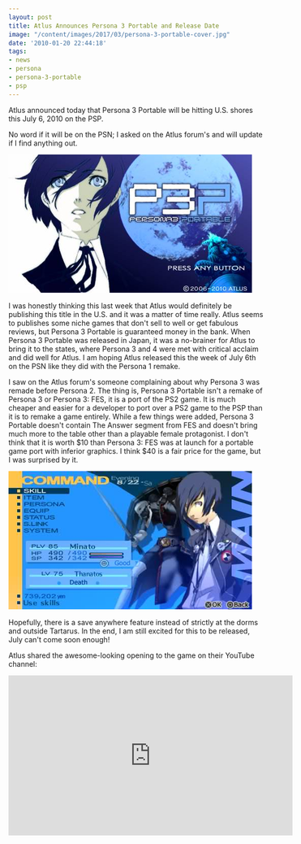 ```yaml
---
layout: post
title: Atlus Announces Persona 3 Portable and Release Date
image: "/content/images/2017/03/persona-3-portable-cover.jpg"
date: '2010-01-20 22:44:18'
tags:
- news
- persona
- persona-3-portable
- psp
---
```


Atlus announced today that Persona 3 Portable will be hitting U.S. shores this July 6, 2010 on the PSP.

No word if it will be on the PSN; I asked on the Atlus forum's and will update if I find anything out.

![Persona 3 Portable Title Screenshot](/content/images/2017/03/persona-3-portable-title-screen.jpg)

I was honestly thinking this last week that Atlus would definitely be publishing this title in the U.S. and it was a matter of time really. Atlus seems to publishes some niche games that don't sell to well or get fabulous reviews, but Persona 3 Portable is guaranteed money in the bank. When Persona 3 Portable was released in Japan, it was a no-brainer for Atlus to bring it to the states, where Persona 3 and 4 were met with critical acclaim and did well for Atlus. I am hoping Atlus released this the week of July 6th on the PSN like they did with the Persona 1 remake.

I saw on the Atlus forum's someone complaining about why Persona 3 was remade before Persona 2. The thing is, Persona 3 Portable isn't a remake of Persona 3 or Persona 3: FES, it is a port of the PS2 game. It is much cheaper and easier for a developer to port over a PS2 game to the PSP than it is to remake a game entirely. While a few things were added, Persona 3 Portable doesn't contain The Answer segment from FES and doesn't bring much more to the table other than a playable female protagonist. I don't think that it is worth $10 than Persona 3: FES was at launch for a portable game port with inferior graphics. I think $40 is a fair price for the game, but I was surprised by it.

![Persona 3 Portable After Battle Screenshot](/content/images/2017/03/persona-3-portable-screenshot.jpg)

Hopefully, there is a save anywhere feature instead of strictly at the dorms and outside Tartarus. In the end, I am still excited for this to be released, July can't come soon enough!

Atlus shared the awesome-looking opening to the game on their YouTube channel:

<iframe width="560" height="315" src="https://www.youtube-nocookie.com/embed/mVvoD_ErXUo?rel=0" frameborder="0" allowfullscreen></iframe>